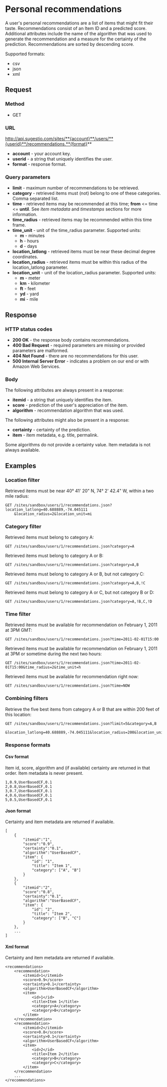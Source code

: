 # Personal recommendations
A user's personal recommendations are a list of items that might fit their taste. Recommendations consist of an Item ID and a predicted score. Additional attributes include the name of the algorithm that was used to generate the recommendation and a measure for the certainty of the prediction. Recommendations are sorted by descending score. 

Supported formats:

* csv
* json
* xml

## Request

### Method

* GET

### URL

http://api.sugestio.com/sites/**{account}**/users/**{userid}**/recommendations.**{format}**

* **account** - your account key.
* **userid** - a string that uniquely identifies the user.
* **format** - response format.

### Query parameters

* **limit** - maximum number of recommendations to be retrieved.
* **category** - retrieved items must (not) belong to one of these categories. Comma separated list.
* **time** - retrieved items may be recommended at this time; **from** <= time <= **until**. See *item metadata* and *timestamps* sections for more information.
* **time_radius** - retrieved items may be recommended within this time frame.
* **time_unit** - unit of the time_radius parameter. Supported units:
	* **m** - minutes
	* **h** - hours
	* **d** - days
* **location_latlong** - retrieved items must be near these decimal degree coordinates.
* **location_radius** - retrieved items must be within this radius of the location_latlong parameter.
* **location_unit** - unit of the location_radius parameter. Supported units:
	* **m** - meter
	* **km** - kilometer
	* **ft** - feet
	* **yd** - yard
	* **mi** - mile

## Response

### HTTP status codes

* **200 OK** - the response body contains recommendations.
* **400 Bad Request** - required parameters are missing or provided parameters are malformed.
* **404 Not Found** - there are no recommendations for this user.
* **500 Internal Server Error** - indicates a problem on our end or with Amazon Web Services.

### Body

The following attributes are always present in a response:

* **itemid** - a string that uniquely identifies the item.
* **score** - prediction of the user's appreciation of the item.
* **algorithm** - recommendation algorithm that was used.

The following attributes might also be present in a response:

* **certainty** - certainty of the prediction.
* **item** - item metadata, e.g. title, permalink.

Some algorithms do not provide a certainty value. Item metadata is not always available.

## Examples

### Location filter

Retrieved items must be near 40° 41' 20" N, 74° 2' 42.4" W, within a two mile radius:

	GET /sites/sandbox/users/1/recommendations.json?location_latlong=40.688889,-74.045111
		&location_radius=2&location_unit=mi

### Category filter

Retrieved items must belong to category A:

	GET /sites/sandbox/users/1/recommendations.json?category=A

Retrieved items must belong to category A or B:

	GET /sites/sandbox/users/1/recommendations.json?category=A,B

Retrieved items must belong to category A or B, but not category C:

	GET /sites/sandbox/users/1/recommendations.json?category=A,B,!C

Retrieved items must belong to category A or C, but not category B or D:

	GET /sites/sandbox/users/1/recommendations.json?category=A,!B,C,!D

### Time filter

Retrieved items must be available for recommendation on February 1, 2011 at 3PM GMT:

	GET /sites/sandbox/users/1/recommendations.json?time=2011-02-01T15:00

Retrieved items must be available for recommendation on February 1, 2011 at 3PM or sometime during the next two hours:

	GET /sites/sandbox/users/1/recommendations.json?time=2011-02-01T15:00&time_radius=2&time_unit=h

Retrieved items must be available for recommendation right now:

	GET /sites/sandbox/users/1/recommendations.json?time=NOW

### Combining filters

Retrieve the five best items from category A or B that are within 200 feet of this location:

	GET /sites/sandbox/users/1/recommendations.json?limit=5&category=A,B
		&location_latlong=40.688889,-74.045111&location_radius=200&location_unit=ft

### Response formats

#### Csv format

Item id, score, algorithm and (if available) certainty are returned in that order. Item metadata is never present.

	1,0.9,UserBasedCF,0.1
	2,0.8,UserBasedCF,0.1
	3,0.7,UserBasedCF,0.1
	4,0.6,UserBasedCF,0.1
	5,0.5,UserBasedCF,0.1

#### Json format

Certainty and item metadata are returned if available.

	[
		{
			"itemid":"1",
			"score":"0.9",
			"certainty":"0.1",
			"algorithm":"UserBasedCF", 			
			"item": {
				"id": "1",
				"title": "Item 1",
				"category": ["A", "B"]
			}		
		},
		{
			"itemid":"2",
			"score":"0.8",
			"certainty":"0.1",
			"algorithm":"UserBasedCF",
			"item": {
				"id": "2",
				"title": "Item 2",
				"category": ["B", "C"]
			}		
		},
		...
	]
	
#### Xml format

Certainty and item metadata are returned if available.

	<recommendations>
		<recommendation>
			<itemid>1</itemid>
			<score>0.9</score>
			<certainty>0.1</certainty>
			<algorithm>UserBasedCF</algorithm>
			<item>
				<id>1</id>
				<title>Item 1</title>
				<category>A</category>
				<category>B</category>
			</item>
		</recommendation>
		<recommendation>
			<itemid>2</itemid>
			<score>0.8</score>
			<certainty>0.1</certainty>
			<algorithm>UserBasedCF</algorithm>
			<item>
				<id>2</id>
				<title>Item 2</title>
				<category>B</category>
				<category>C</category>
			</item>
		</recommendation>
		...
	</recommendations>